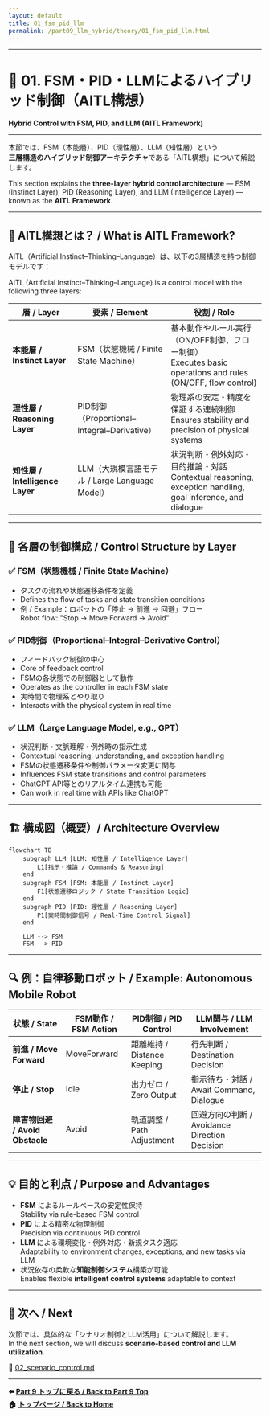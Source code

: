 ```yaml
---
layout: default
title: 01_fsm_pid_llm
permalink: /part09_llm_hybrid/theory/01_fsm_pid_llm.html
---
```


---

# 🤖 01. FSM・PID・LLMによるハイブリッド制御（AITL構想）  
**Hybrid Control with FSM, PID, and LLM (AITL Framework)**

---

本節では、FSM（本能層）、PID（理性層）、LLM（知性層）という  
**三層構造のハイブリッド制御アーキテクチャ**である「AITL構想」について解説します。  

This section explains the **three-layer hybrid control architecture** — FSM (Instinct Layer), PID (Reasoning Layer), and LLM (Intelligence Layer) — known as the **AITL Framework**.

---

## 🧠 **AITL構想とは？ / What is AITL Framework?**

AITL（Artificial Instinct–Thinking–Language）は、以下の3層構造を持つ制御モデルです：  

AITL (Artificial Instinct–Thinking–Language) is a control model with the following three layers:

| **層 / Layer** | **要素 / Element** | **役割 / Role** |
|----|------|------|
| **本能層 / Instinct Layer** | FSM（状態機械 / Finite State Machine） | 基本動作やルール実行（ON/OFF制御、フロー制御）<br>Executes basic operations and rules (ON/OFF, flow control) |
| **理性層 / Reasoning Layer** | PID制御（Proportional–Integral–Derivative） | 物理系の安定・精度を保証する連続制御<br>Ensures stability and precision of physical systems |
| **知性層 / Intelligence Layer** | LLM（大規模言語モデル / Large Language Model） | 状況判断・例外対応・目的推論・対話<br>Contextual reasoning, exception handling, goal inference, and dialogue |

---

## 🧩 **各層の制御構成 / Control Structure by Layer**

### ✅ **FSM（状態機械 / Finite State Machine）**

- タスクの流れや状態遷移条件を定義  
- Defines the flow of tasks and state transition conditions  
- 例 / Example：ロボットの「停止 → 前進 → 回避」フロー  
  Robot flow: "Stop → Move Forward → Avoid"

### ✅ **PID制御（Proportional–Integral–Derivative Control）**

- フィードバック制御の中心  
- Core of feedback control  
- FSMの各状態での制御器として動作  
- Operates as the controller in each FSM state  
- 実時間で物理系とやり取り  
- Interacts with the physical system in real time

### ✅ **LLM（Large Language Model, e.g., GPT）**

- 状況判断・文脈理解・例外時の指示生成  
- Contextual reasoning, understanding, and exception handling  
- FSMの状態遷移条件や制御パラメータ変更に関与  
- Influences FSM state transitions and control parameters  
- ChatGPT API等とのリアルタイム連携も可能  
- Can work in real time with APIs like ChatGPT

---

## 🏗️ **構成図（概要）/ Architecture Overview**

```mermaid
flowchart TB
    subgraph LLM [LLM: 知性層 / Intelligence Layer]
        L1[指示・推論 / Commands & Reasoning]
    end
    subgraph FSM [FSM: 本能層 / Instinct Layer]
        F1[状態遷移ロジック / State Transition Logic]
    end
    subgraph PID [PID: 理性層 / Reasoning Layer]
        P1[実時間制御信号 / Real-Time Control Signal]
    end

    LLM --> FSM
    FSM --> PID
```

---

## 🔍 **例：自律移動ロボット / Example: Autonomous Mobile Robot**

| **状態 / State** | **FSM動作 / FSM Action** | **PID制御 / PID Control** | **LLM関与 / LLM Involvement** |
|------|---------|----------|----------|
| **前進 / Move Forward** | MoveForward | 距離維持 / Distance Keeping | 行先判断 / Destination Decision |
| **停止 / Stop** | Idle | 出力ゼロ / Zero Output | 指示待ち・対話 / Await Command, Dialogue |
| **障害物回避 / Avoid Obstacle** | Avoid | 軌道調整 / Path Adjustment | 回避方向の判断 / Avoidance Direction Decision |

---

## 💡 **目的と利点 / Purpose and Advantages**

- **FSM** によるルールベースの安定性保持  
  Stability via rule-based FSM control  
- **PID** による精密な物理制御  
  Precision via continuous PID control  
- **LLM** による環境変化・例外対応・新規タスク適応  
  Adaptability to environment changes, exceptions, and new tasks via LLM  
- 状況依存の柔軟な**知能制御システム**構築が可能  
  Enables flexible **intelligent control systems** adaptable to context

---

## 📁 **次へ / Next**

次節では、具体的な「シナリオ制御とLLM活用」について解説します。  
In the next section, we will discuss **scenario-based control and LLM utilization**.

📄 [02_scenario_control.md](https://samizo-aitl.github.io/EduController/part09_llm_hybrid/theory/02_scenario_control.html)

---

**⬅️ [Part 9 トップに戻る / Back to Part 9 Top](https://samizo-aitl.github.io/EduController/part09_llm_hybrid/)**  
**🏠 [トップページ / Back to Home](https://samizo-aitl.github.io/EduController/)**
